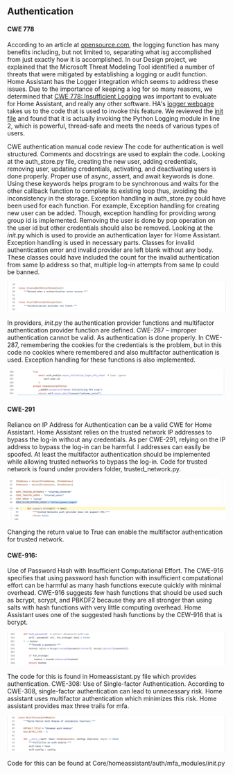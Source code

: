 
## Authentication
#### CWE 778
According to an article at [opensource.com](https://github.com/home-assistant/core/blob/dev/homeassistant/components/logger/__init__.py), the logging function has many benefits including, but not limited to, separating what isg accomplished from just exactly how it is accomplished. In our Design project, we explained that the Microsoft Threat Modeling Tool identified a number of threats that were mitigated by establishing a logging or audit function. Home Assistant has the Logger integration which seems to address these issues. Due to the importance of keeping a log for so many reasons, we determined that [CWE 778: Insufficient Logging](https://cwe.mitre.org/data/definitions/778.html) was important to evaluate for Home Assistant, and really any other software. HA's [logger webpage](https://www.home-assistant.io/integrations/logger/) takes us to the code that is used to invoke this feature. We reviewed the [init file](https://github.com/home-assistant/core/blob/dev/homeassistant/components/logger/__init__.py) and found that it is actually invoking the Python Logging module in line 2, which is powerful, thread-safe and meets the needs of various types of users.

CWE authentication manual code review
The code for authentication is well structured. Comments and docstrings are used to explain the code. Looking at the auth_store.py file, creating the new user, adding credentials, removing user, updating credentials, activating, and deactivating users is done properly. Proper use of async, assert, and await keywords is done. Using these keywords helps program to be synchronous and waits for the other callback function to complete its existing loop thus, avoiding the inconsistency in the storage. Exception handling in auth_store.py could have been used for each function. For example, Exception handling for creating new user can be added. Though, exception handling for providing wrong group id is implemented. Removing the user is done by pop operation on the user id but other credentials should also be removed. 
Looking at the _init_.py which is used to provide an authentication layer for Home Assistant. Exception handling is used in necessary parts. Classes for invalid authentication error and invalid provider are left blank without any body. These classes could have included the count for the invalid authentication from same Ip address so that, multiple log-in attempts from same Ip could be banned. 

![Alt text](ss-1.png)

In providers, _init_.py the authentication provider functions and multifactor authentication provider function are defined. CWE-287 – improper authentication cannot be valid. As authentication is done properly. In CWE-287, remembering the cookies for the credentials is the problem, but in this code no cookies where remembered and also multifactor authentication is used. Exception handling for these functions is also implemented.

![Alt text](ss-2.png)

#### CWE-291
Reliance on IP Address for Authentication can be a valid CWE for Home Assistant. Home Assistant relies on the trusted network IP addresses to bypass the log-in without any credentials. As per CWE-291, relying on the IP address to bypass the log-in can be harmful. I addresses can easily be spoofed. At least the multifactor authentication should be implemented while allowing trusted networks to bypass the log-in. Code for trusted network is found under providers folder, trusted_network.py. 

![Alt text](ss-4.png) 
![Alt text](ss-3.png)

Changing the return value to True can enable the multifactor authentication for trusted network. 
#### CWE-916: 
Use of Password Hash with Insufficient Computational Effort. The CWE-916 specifies that using password hash function with insufficient computational effort can be harmful as many hash functions execute quickly with minimal overhead. CWE-916 suggests few hash functions that should be used such as bcrypt, scrypt, and PBKDF2 because they are all stronger than using salts with hash functions with very little computing overhead. 
Home Assistant uses one of the suggested hash functions by the CEW-916 that is bcrypt.

![Alt text](ss-5.png)

The code for this is found in Homeassistant.py file which provides authentication. 
CWE-308: Use of Single-factor Authentication. According to CWE-308, single-factor authentication can lead to unnecessary risk. Home assistant uses multifactor authentication which minimizes this risk. Home assistant provides max three trails for mfa. 

![Alt text](ss-6.png)

Code for this can be found at Core/homeassistant/auth/mfa_modules/_init_.py



